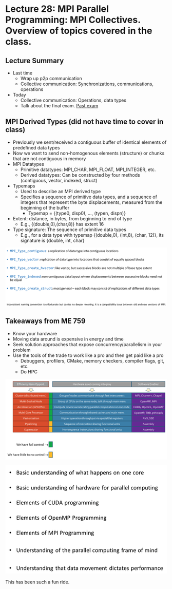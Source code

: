 # Lecture 28: MPI Parallel Programming: MPI Collectives. Overview of topics covered in the class.

## Lecture Summary

* Last time
  * Wrap up p2p communication
  * Collective communication: Synchronizations, communications, operations
* Today
  * Collective communication: Operations, data types
  * Talk about the final exam. [Past exam](https://uwmadison.app.box.com/s/vkwsrao6og5ocyno7u491n03kybhzdyn)

## MPI Derived Types (did not have time to cover in class)

* Previously we sent/received a contiguous buffer of identical elements of predefined data types
* Now we want to send non-homogenous elements (structure) or chunks that are not contiguous in memory
* MPI Datatypes
  * Primitive datatypes: MPI\_CHAR, MPI\_FLOAT, MPI\_INTEGER, etc.
  * Derived datatypes: Can be constructed by four methods (contiguous, vector, indexed, struct)
* Typemaps
  * Used to describe an MPI derived type
  * Specifies a sequence of primitive data types, and a sequence of integers that represent the byte displacements, measured from the beginning of the buffer
    * Typemap = {(type0, disp0), ..., (typen, dispn)}
* Extent: distance, in bytes, from beginning to end of type
  * E.g., {(double,0),(char,8)} has extent 16
* Type signature: The sequence of primitive data types
  * E.g., for a data type with typemap {(double,0), (int,8), (char, 12)}, its signature is {double, int, char}

![MPI type-definition functions (constructors)](<../../.gitbook/assets/Screen Shot 2021-04-10 at 6.48.44 PM.png>)

## Takeaways from ME 759

* Know your hardware
* Moving data around is expensive in energy and time
* Seek solution approaches that expose concurrency/parallelism in your problem
* Use the tools of the trade to work like a pro and then get paid like a pro
  * Debuggers, profilers, CMake, memory checkers, compiler flags, git, etc.
  * Do HPC

![](<../../.gitbook/assets/Screen Shot 2021-04-10 at 7.47.13 PM.png>)

![](<../../.gitbook/assets/Screen Shot 2021-04-10 at 7.47.23 PM.png>)

This has been such a fun ride.
